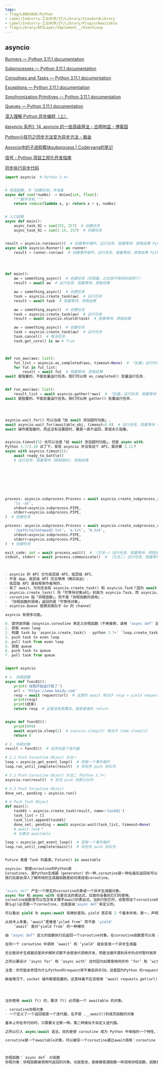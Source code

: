 ```yaml
---
tags:
- flag/LANGUAGE/Python
- Label/Industry-工业科学/IT/Library/StandardLibrary
- Label/Industry-工业科学/IT/Library/Plugin/Awaitable
- flag/Library/APILayer/Implement__/EventLoop
---
```


## asyncio

[Runners — Python 3.11.1 documentation](https://docs.python.org/3/library/asyncio-runner.html)

[Subprocesses — Python 3.11.1 documentation](https://docs.python.org/3/library/asyncio-subprocess.html)

[Coroutines and Tasks — Python 3.11.1 documentation](https://docs.python.org/3/library/asyncio-task.html)

[Exceptions — Python 3.11.1 documentation](https://docs.python.org/3/library/asyncio-exceptions.html)

[Synchronization Primitives — Python 3.11.1 documentation](https://docs.python.org/3/library/asyncio-sync.html)

[Queues — Python 3.11.1 documentation](https://docs.python.org/3/library/asyncio-queue.html)

[深入理解 Python 异步编程（上）](https://gist.github.com/baymaxium/53af1bca2123dbd0cb82154455e7d48e)

[《asyncio 系列》14. asyncio 的一些高级用法 - 古明地盆 - 博客园](https://www.cnblogs.com/traditional/p/17403428.html)

[Python小技巧之同步方法变为异步方法 - 掘金](https://juejin.cn/post/7084213927311048740)

[Asyncio中的子进程模块subprocess | Coderyang的笔记](https://zhaobugs.com/2020/03/11/Asyncio%E4%B8%AD%E7%9A%84%E5%AD%90%E8%BF%9B%E7%A8%8B%E6%A8%A1%E5%9D%97subprocess/)

[信号 - Python 项目工程化开发指南](https://pyloong.github.io/pythonic-project-guidelines/guidelines/advanced/signal_decouple/#aiosignal_1)

[同步执行异步代码](https://nemo2011.github.io/bilibili-api/#/sync-executor)


```python
import asyncio  # Python 3.4+


# 改造函数，为「创建任务」作准备
async def sum(*numbs) -> Union[int, float]:
    """数字求和."""
    return reduce(lambda x, y: return x + y, numbs)


# 入口函数
async def main():
    async_task_01 = sum(255, 257)  # 创建任务
    async_task_01 = sum(3.14, 257)  # 创建任务


result = asyncio.run(main())  # 创建事件循环。运行任务、阻塞等待、获取结果 Python 3.7+
async with asyncio.Runner() as runner:
    result = runner.run(aw)  # 创建事件循环。运行任务、阻塞等待、获取结果 Python 3.11+




def main():
    aw = something_async()  # 创建任务（非阻塞，之后就不再特别说明了）
    result = await aw  # 运行任务、阻塞等待、获取结果

    aw = something_async()  # 创建任务
    task = asyncio.create_task(aw)  # 运行任务
    result = await task  # 阻塞等待、获取结果

    aw = something_async()  # 创建任务
    task = asyncio.create_task(aw)  # 运行任务
    result = await asyncio.shield(task)  # 阻塞等待、获取结果

    aw = something_async()  # 创建任务
    task = asyncio.create_task(aw)  # 运行任务
    task.cancel()  # 取消任务
    task.get_coro() is aw # True



def run_aws(aws: list):
    fut_list = asyncio.as_completed(aws, timeout=None)  # 「批量」运行任务（设置总超时）
    for fut in fut_list:
        result = await fut  # 阻塞等待、获取结果
await 是阻塞的，不能批量运行任务。我们可以用 as_completed() 批量运行任务.


def run_aws(aws: list):
    result_list = await asyncio.gather(*aws)  # 「批量」运行任务、阻塞等待「所有」任务完成、获取「所有」任务结果
await 是阻塞的，不能批量运行任务。我们可以用 gather() 批量运行任务.




asyncio.wait_for() 可以当成「给 await 添加超时功能」.
await asyncio.wait_for(awaitable_obj, timeout=5.0)  # 运行任务、阻塞等待（限制超时）、获取结果
await 操作是阻塞的，而且没有设置超时，要是一直不返回，那就永久阻塞。


asyncio.timout(5) 也可以当成「给 await 添加超时功能」，但是 async with.
Python 3.7/3.10 试了下，发现 asyncio 并没有这个 API，莫非要 3.11？
async with asyncio.timout(5):
    await ready_to_battle()
    # 运行任务、阻塞等待（限制超时）、获取结果








process: asyncio.subprocess.Process = await asyncio.create_subprocess_shell(
    'ls -al',
    stdout=asyncio.subprocess.PIPE,
    stderr=asyncio.subprocess.PIPE,
)  # 创建任务

process: asyncio.subprocess.Process = await asyncio.create_subprocess_exec(
    '/path/to/notepad2.txt', 'a.txt', 'b.txt',
    stdout=asyncio.subprocess.PIPE,
    stderr=asyncio.subprocess.PIPE,
)  # 创建任务

exit_code: int = await process.wait()  # （方法一）运行任务、阻塞等待、获取结果 process.returncode
stdout, stderr = await process.communicate()  # （方法二）运行任务、阻塞等待、获取结果



- asyncio 的 API 分为高层级 API、低层级 API.
- 开发 App，高层级 API 完全够用（确实如此）.
- 低层级 API 是给框架作者用的.
- 有了 await，为何还会有 asyncio.create_task() 和 asyncio.Task？因为 await 是「运行任务」「阻塞等待」「获取结果」三合一，显然不够灵活，例如我们无法通过 await 同时并发多个可等待对象.
- asyncio.create_task() 将「可等待对象a01」封装为 asyncio.Task，而 asyncio.Task 也是「可等待对象b01」，这么做的意义？直接用 a01 不行吗，并发完全可以 asyncio.gather(a01, a02, a03, ...) 啊？我能想到的：只「运行任务」，不阻塞，然后做其他事，需要的时候再主动阻塞等待，需要的时候再「获取结果」；第二，「运行任务」之后，可以利用 asyncio.Task 对象「强行取消任务」，即便任务还没结束。单论并发，a01 a02 a03 那样确实足够了，没区别，但是论灵活性，还得是 asyncio.Task。也就是说，asyncio.Task 就是用来「管理」可等待对象的。而且我怀疑，await 其实会自动将 a01 封装为 asyncio.Task 来运行，证据就是 asyncio.current_task() 和 asyncio.all_task() 的返回值类型为 asyncio.Task，如果 await 没隐式生成 asyncio.Task，哪来的任务。
- coroutine 指「协程函数」，而不是「协程函数的调用」.
- 「协程函数的调用」返回的是「可等待对象」.
- asyncio.Queue 我猜测类似于 Go 的 channel

asyncio 有很多功能。

0. 提供装饰器 @asyncio.coroutine 来定义协程函数（不再推荐，请用 "async def" 定义协程函数）
1. 获取 even loop
2. 构建 task by `asyncio.create_task() - python 3.7+` `loop.create_task()` `asyncio.ensure_future() - python 3.7 之前推荐用这个`
3. push task to even loop
4. pull task from even loop
5. 获取 queue
6. push task to queue
7. pull task from queue


import asyncio

# 1. 协程函数
async def func01():
    print('线程开始运行我了')
    url = 'https://www.baidu.com'
    resp = await request(url)  # 这里的 await 相当于 resp = yield request(url)，线程执行到这里会将 task（本函数）挂起，然后无缝切换到下一个 task 继续执行，直到返回了对象（事件循环会自动回调，然后实时监视是否有响应，效果相当于使用 yield 时会自动迭代，无需显式使用 for 或 __next__() 来迭代）
    print(resp)
    print(结束)
    return resp  # 这里没有黑魔法，就是普通的 return


async def func02():
    print(999)
    await asyncio.sleep(2)  # asyncio.sleep(2) 相当于 time.sleep(2)
    return 0

# 2. 协程对象
result = func01()  # 目测也是个迭代器

# 3.1 Push Coroutine Object 方法一
loop = asyncio.get_event_loop()  # 获取一个事件循环
loop.run_until_complete(result)  # 将任务 push 到队列

# 3.2 Push Coroutine Object 方法二（Python 3.7+）
asyncio.run(result)  # 目测 push 到默认队列

# 3.3 Push Coroutine Object
done_set, pending = asyncio.run()

# 4 Push Task Object
def main():
    task01 = asyncio.create_task(result, name='task01')
    task_list = []
    task_list.append(task01)
    done_set, pending = await asyncio.wait(task_list, timeout=None)
    # await task？
    # 关键词 awaitable

loop = asyncio.get_event_loop()  # 获取一个事件循环
loop.run_until_complete(main())  # 将任务 push 到队列


Future 类是 Task 的基类，Future() is awaitable

asyncio: 管理coroutine的Python库
Coroutines, 是Python生成器（generator）的一种,coroutine是一种在最后返回前可以暂停其执行过程的函数，它 可以间接的把CPU让渡给其它coruotine运行。
我们后面会深入了解传统的生成器函数是如何演进成coroutine。


"async def" 产生一个原生的coroutine对象或一个异步生成器对象。
async for 和 async with 也是合法的表达式，后面你会看到它们的使用。
coroutine函数里可以包含有关键字await的表达式。当执行到它时，会暂停这个coroutine的执行，将控制返回给事件循环。比如在g()里包含了'await f()',
那么g()必须是一个coroutine, 也就是由'async def'来定义的。

可以看出 yield 与 async/await 有微妙差别。yield 其实有 2 个基本作用，第一，声明该函数是生成器函数；第二，该函数应在 yield 处暂停。为了更细微的控制，第一点由 async 负责，即 "async def"；第二点由 await 负责，即 yield from。

从技术上来看，‘await’更像是’yiled from’ 而不是 'yield'
    ‘await’ 是对‘yield from’ 的一种模仿

由 "async def" 定义的函数执行后返回一个coroutine对象。在coroutine函数里可以有 await, return或yield, 但它们都不是必须的。couroutine 里不能使用 yield from。

在同一个 coroutine 中调用 ‘await’ 和 ‘yield’ 就会变成一个异步生成器

无论是异步生成器还是异步解析式都不会使迭代调用并发，而是当循环遇到异步的点时暂时放弃 CPU 的所有权好让其它 coroutine 能够运行。这本质上是一个大大的语法糖

之所以要设计 ‘async for’ 和 ‘async with’ 这时因为如果使用同步的 ‘for’ 和 ‘with’ 会破坏对包含它们的 coroutine 的 ‘await’ 调用。对异步和并发区别的理解是掌握这个不同的关键。

注意：你可能会奇怪为什么Python的request库不兼容异步IO。这是因为Python 的request库是实现在urllib3之上的，而urllib3又是利用的Python的http和socket模块。

缺省情况下，socket 操作都是阻塞的。这意味着不应该使用 ‘await requests.get(url)’ 因为 ‘.reqeusts.get()’ 不是一个 awaitable 对象。相反，aiohttp 库里的几乎所有成员都是 awaitable 对象， 比如 session.request() 和 response.text()。所以请不要用 request 库来写异步代码。




当你使用 await f() 时，要求 f() 必须是一个 awaitable 的对象。

- coroutine协程对象
- 一个定义了一个返回值是一个迭代器，名字是 .__await()的成员函数的对象

基本上你在写代码时，只需要关注第一种。第二种类似于自定义迭代器。

之所以引入 async/await 语法，目的是使 coroutine 成为 Python 中单独的一个特性，而不要和生成器混淆起来。

coroutine是一个awaitable对象，可以被另一个coroutine通过await调用：coroutine -> await -> coroutine。通过这种方式我们可以把程序分解成多个串联 的小的，可管理的，能循环调用的调用链。



协程函数：`async def` の函数
协程对象：协程函数被调用时返回的对象。也就是说，直接像普通函数一样调用协程函数，函数是不会被执行的，而是返回一个协程对象。就好比生成器函数 yield 返回的对象是一个迭代器（生成器），而不是直接的值，要想得到具体的值，需要手动迭代。想要得到协程对象真正的值，需要 push 到事件循环的队列。


```

